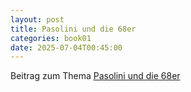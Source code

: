 ```yaml
---
layout: post
title: Pasolini und die 68er
categories: book01
date: 2025-07-04T00:45:00
---
```

Beitrag zum Thema [Pasolini und die 68er](https://www.centrostudipierpaolopasolinicasarsa.it/sullo-scaffale/numero-speciale-di-micromega-sul-sessantotto-incluso-un-dossier-pasolini/)[](https://share.deutschlandradio.de/dlf-audiothek-audio-teilen.html?audio_id=dira_DRK_99a0d31f)
